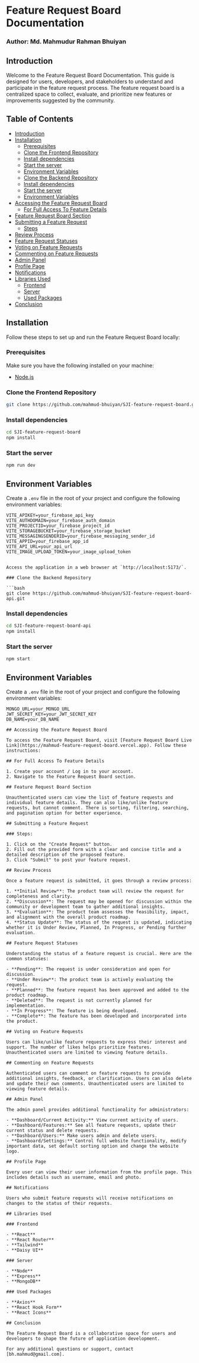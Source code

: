 # Feature Request Board Documentation

### Author: Md. Mahmudur Rahman Bhuiyan

## Introduction

Welcome to the Feature Request Board Documentation. This guide is designed for users, developers, and stakeholders to understand and participate in the feature request process. The feature request board is a centralized space to collect, evaluate, and prioritize new features or improvements suggested by the community.

## Table of Contents

- [Introduction](#introduction)
- [Installation](#installation)
  - [Prerequisites](#prerequisites)
  - [Clone the Frontend Repository](#clone-the-frontend-repository)
  - [Install dependencies](#install-dependencies)
  - [Start the server](#start-the-server)
  - [Environment Variables](#environment-variables)
  - [Clone the Backend Repository](#clone-the-backend-repository)
  - [Install dependencies](#install-dependencies-1)
  - [Start the server](#start-the-server-1)
  - [Environment Variables](#environment-variables-1)
- [Accessing the Feature Request Board](#accessing-the-feature-request-board)
  - [For Full Access To Feature Details](#for-full-access-to-feature-details)
- [Feature Request Board Section](#feature-request-board-section)
- [Submitting a Feature Request](#submitting-a-feature-request)
  - [Steps](#steps)
- [Review Process](#review-process)
- [Feature Request Statuses](#feature-request-statuses)
- [Voting on Feature Requests](#voting-on-feature-requests)
- [Commenting on Feature Requests](#commenting-on-feature-requests)
- [Admin Panel](#admin-panel)
- [Profile Page](#profile-page)
- [Notifications](#notifications)
- [Libraries Used](#libraries-used)
  - [Frontend](#frontend)
  - [Server](#server)
  - [Used Packages](#used-packages)
- [Conclusion](#conclusion)


## Installation

Follow these steps to set up and run the Feature Request Board locally:

### Prerequisites

Make sure you have the following installed on your machine:

- [Node.js](https://nodejs.org/)

### Clone the Frontend Repository

```bash
git clone https://github.com/mahmud-bhuiyan/SJI-feature-request-board.git
```

### Install dependencies

```bash
cd SJI-feature-request-board
npm install
```

### Start the server

```bash
npm run dev
```

## Environment Variables

Create a `.env` file in the root of your project and configure the following environment variables:

````env
VITE_APIKEY=your_firebase_api_key
VITE_AUTHDOMAIN=your_firebase_auth_domain
VITE_PROJECTID=your_firebase_project_id
VITE_STORAGEBUCKET=your_firebase_storage_bucket
VITE_MESSAGINGSENDERID=your_firebase_messaging_sender_id
VITE_APPID=your_firebase_app_id
VITE_API_URL=your_api_url
VITE_IMAGE_UPLOAD_TOKEN=your_image_upload_token


Access the application in a web browser at `http://localhost:5173/`.

### Clone the Backend Repository

```bash
git clone https://github.com/mahmud-bhuiyan/SJI-feature-request-board-api.git
````

### Install dependencies

```bash
cd SJI-feature-request-board-api
npm install
```

### Start the server

```bash
npm start
```

## Environment Variables

Create a `.env` file in the root of your project and configure the following environment variables:

```env
MONGO_URL=your_MONGO_URL
JWT_SECRET_KEY=your_JWT_SECRET_KEY
DB_NAME=your_DB_NAME

## Accessing the Feature Request Board

To access the Feature Request Board, visit [Feature Request Board Live Link](https://mahmud-feature-request-board.vercel.app). Follow these instructions:

## For Full Access To Feature Details

1. Create your account / Log in to your account.
2. Navigate to the Feature Request Board section.

## Feature Request Board Section

Unauthenticated users can view the list of feature requests and individual feature details. They can also like/unlike feature requests, but cannot comment. There is sorting, filtering, searching, and pagination option for better experience.

## Submitting a Feature Request

### Steps:

1. Click on the "Create Request" button.
2. Fill out the provided form with a clear and concise title and a detailed description of the proposed feature.
3. Click "Submit" to post your feature request.

## Review Process

Once a feature request is submitted, it goes through a review process:

1. **Initial Review**: The product team will review the request for completeness and clarity.
2. **Discussion**: The request may be opened for discussion within the community or development team to gather additional insights.
3. **Evaluation**: The product team assesses the feasibility, impact, and alignment with the overall product roadmap.
4. **Status Update**: The status of the request is updated, indicating whether it is Under Review, Planned, In Progress, or Pending further evaluation.

## Feature Request Statuses

Understanding the status of a feature request is crucial. Here are the common statuses:

- **Pending**: The request is under consideration and open for discussion.
- **Under Review**: The product team is actively evaluating the request.
- **Planned**: The feature request has been approved and added to the product roadmap.
- **Deleted**: The request is not currently planned for implementation.
- **In Progress**: The feature is being developed.
- **Complete**: The feature has been developed and incorporated into the product.

## Voting on Feature Requests

Users can like/unlike feature requests to express their interest and support. The number of likes helps prioritize features. Unauthenticated users are limited to viewing feature details.

## Commenting on Feature Requests

Authenticated users can comment on feature requests to provide additional insights, feedback, or clarification. Users can also delete and update their own comments. Unauthenticated users are limited to viewing feature details.

## Admin Panel

The admin panel provides additional functionality for administrators:

- **Dashboard/Current Activity:** View current activity of users.
- **Dashboard/Features:** See all feature requests, update their current status and delete requests.
- **Dashboard/Users:** Make users admin and delete users.
- **Dashboard/Settings:** Control full website functionality, modify important data, set default sorting option and change the website logo.

## Profile Page

Every user can view their user information from the profile page. This includes details such as username, email and photo.

## Notifications

Users who submit feature requests will receive notifications on changes to the status of their requests.

## Libraries Used

### Frontend

- **React**
- **React Router**
- **Tailwind**
- **Daisy UI**

### Server

- **Node**
- **Express**
- **MongoDB**

### Used Packages

- **Axios**
- **React Hook Form**
- **React Icons**

## Conclusion

The Feature Request Board is a collaborative space for users and developers to shape the future of application development.

For any additional questions or support, contact [bh.mahmud@gmail.com].

```
